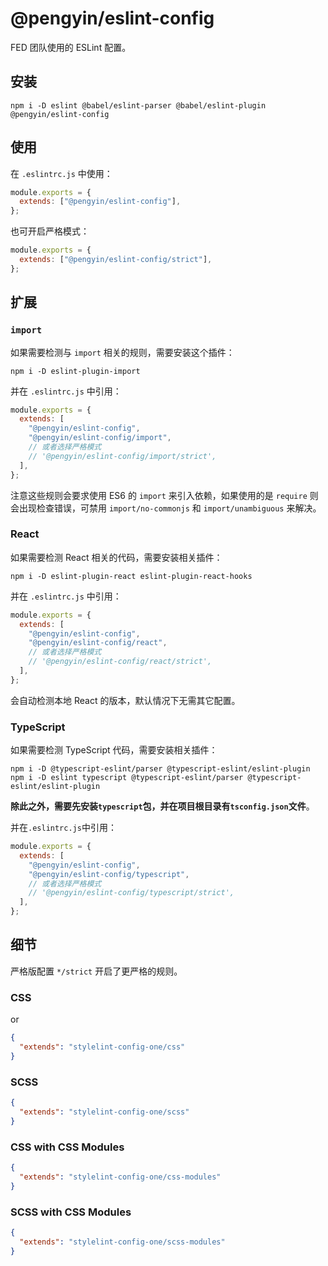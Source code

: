 # @pengyin/eslint-config

FED 团队使用的 ESLint 配置。

## 安装

```shell
npm i -D eslint @babel/eslint-parser @babel/eslint-plugin @pengyin/eslint-config
```

## 使用

在 `.eslintrc.js` 中使用：

```js
module.exports = {
  extends: ["@pengyin/eslint-config"],
};
```

也可开启严格模式：

```js
module.exports = {
  extends: ["@pengyin/eslint-config/strict"],
};
```

## 扩展

### `import`

如果需要检测与 `import` 相关的规则，需要安装这个插件：

```shell
npm i -D eslint-plugin-import
```

并在 `.eslintrc.js` 中引用：

```js
module.exports = {
  extends: [
    "@pengyin/eslint-config",
    "@pengyin/eslint-config/import",
    // 或者选择严格模式
    // '@pengyin/eslint-config/import/strict',
  ],
};
```

注意这些规则会要求使用 ES6 的 `import` 来引入依赖，如果使用的是 `require` 则会出现检查错误，可禁用 `import/no-commonjs` 和 `import/unambiguous` 来解决。

### React

如果需要检测 React 相关的代码，需要安装相关插件：

```shell
npm i -D eslint-plugin-react eslint-plugin-react-hooks
```

并在 `.eslintrc.js` 中引用：

```js
module.exports = {
  extends: [
    "@pengyin/eslint-config",
    "@pengyin/eslint-config/react",
    // 或者选择严格模式
    // '@pengyin/eslint-config/react/strict',
  ],
};
```

会自动检测本地 React 的版本，默认情况下无需其它配置。

### TypeScript

如果需要检测 TypeScript 代码，需要安装相关插件：

```shell
npm i -D @typescript-eslint/parser @typescript-eslint/eslint-plugin
npm i -D eslint typescript @typescript-eslint/parser @typescript-eslint/eslint-plugin
```

**除此之外，需要先安装`typescript`包，并在项目根目录有`tsconfig.json`文件**。

并在`.eslintrc.js`中引用：

```js
module.exports = {
  extends: [
    "@pengyin/eslint-config",
    "@pengyin/eslint-config/typescript",
    // 或者选择严格模式
    // '@pengyin/eslint-config/typescript/strict',
  ],
};
```

## 细节

严格版配置 `*/strict` 开启了更严格的规则。


### CSS

or

```json
{
  "extends": "stylelint-config-one/css"
}
```

### SCSS

```json
{
  "extends": "stylelint-config-one/scss"
}
```

### CSS with CSS Modules

```json
{
  "extends": "stylelint-config-one/css-modules"
}
```

### SCSS with CSS Modules

```json
{
  "extends": "stylelint-config-one/scss-modules"
}
```

